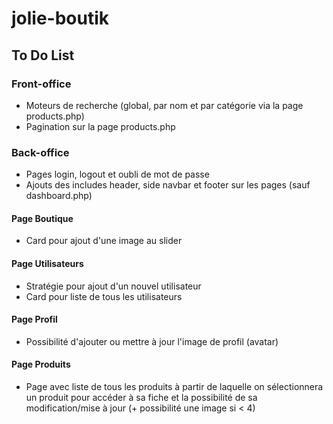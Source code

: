 # jolie-boutik

## To Do List

### Front-office
- Moteurs de recherche (global, par nom et par catégorie via la page products.php)
- Pagination sur la page products.php

### Back-office
- Pages login, logout et oubli de mot de passe
- Ajouts des includes header, side navbar et footer sur les pages (sauf dashboard.php)

#### Page Boutique
- Card pour ajout d'une image au slider

#### Page Utilisateurs
- Stratégie pour ajout d'un nouvel utilisateur
- Card pour liste de tous les utilisateurs

#### Page Profil
- Possibilité d'ajouter ou mettre à jour l'image de profil (avatar)

#### Page Produits
- Page avec liste de tous les produits à partir de laquelle on sélectionnera un produit pour accéder à sa fiche et la possibilité de sa modification/mise à jour (+ possibilité une image si < 4)
